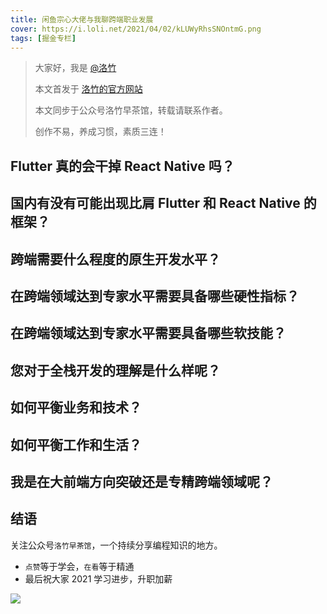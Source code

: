 ```yaml
---
title: 闲鱼宗心大佬与我聊跨端职业发展
cover: https://i.loli.net/2021/04/02/kLUWyRhsSNOntmG.png
tags: [掘金专栏]
---
```


> 大家好，我是 [@洛竹](https://github.com/youngjuning)
>
> 本文首发于 [洛竹的官方网站](https://youngjuning.js.org/)
>
> 本文同步于公众号洛竹早茶馆，转载请联系作者。
>
> 创作不易，养成习惯，素质三连！

## Flutter 真的会干掉 React Native 吗？

## 国内有没有可能出现比肩 Flutter 和 React Native 的框架？

## 跨端需要什么程度的原生开发水平？

## 在跨端领域达到专家水平需要具备哪些硬性指标？

## 在跨端领域达到专家水平需要具备哪些软技能？

## 您对于全栈开发的理解是什么样呢？

## 如何平衡业务和技术？

## 如何平衡工作和生活？

## 我是在大前端方向突破还是专精跨端领域呢？

## 结语

关注公众号`洛竹早茶馆`，一个持续分享编程知识的地方。

- `点赞`等于学会，`在看`等于精通
- 最后祝大家 2021 学习进步，升职加薪

![](https://youngjuning.js.org/img/luozhu.png)

